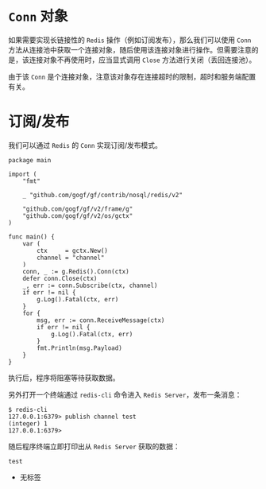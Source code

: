 # `Conn` 对象

如果需要实现长链接性的 `Redis` 操作（例如订阅发布），那么我们可以使用 `Conn` 方法从连接池中获取一个连接对象，随后使用该连接对象进行操作。但需要注意的是，该连接对象不再使用时，应当显式调用 `Close` 方法进行关闭（丢回连接池）。

由于该 `Conn` 是个连接对象，注意该对象存在连接超时的限制，超时和服务端配置有关。

# 订阅/发布

我们可以通过 `Redis` 的 `Conn` 实现订阅/发布模式。

```
package main

import (
	"fmt"

	_ "github.com/gogf/gf/contrib/nosql/redis/v2"

	"github.com/gogf/gf/v2/frame/g"
	"github.com/gogf/gf/v2/os/gctx"
)

func main() {
	var (
		ctx     = gctx.New()
		channel = "channel"
	)
	conn, _ := g.Redis().Conn(ctx)
	defer conn.Close(ctx)
	_, err := conn.Subscribe(ctx, channel)
	if err != nil {
		g.Log().Fatal(ctx, err)
	}
	for {
		msg, err := conn.ReceiveMessage(ctx)
		if err != nil {
			g.Log().Fatal(ctx, err)
		}
		fmt.Println(msg.Payload)
	}
}
```

执行后，程序将阻塞等待获取数据。

另外打开一个终端通过 `redis-cli` 命令进入 `Redis Server`，发布一条消息：

```
$ redis-cli
127.0.0.1:6379> publish channel test
(integer) 1
127.0.0.1:6379>
```

随后程序终端立即打印出从 `Redis Server` 获取的数据：

```
test
```

- 无标签